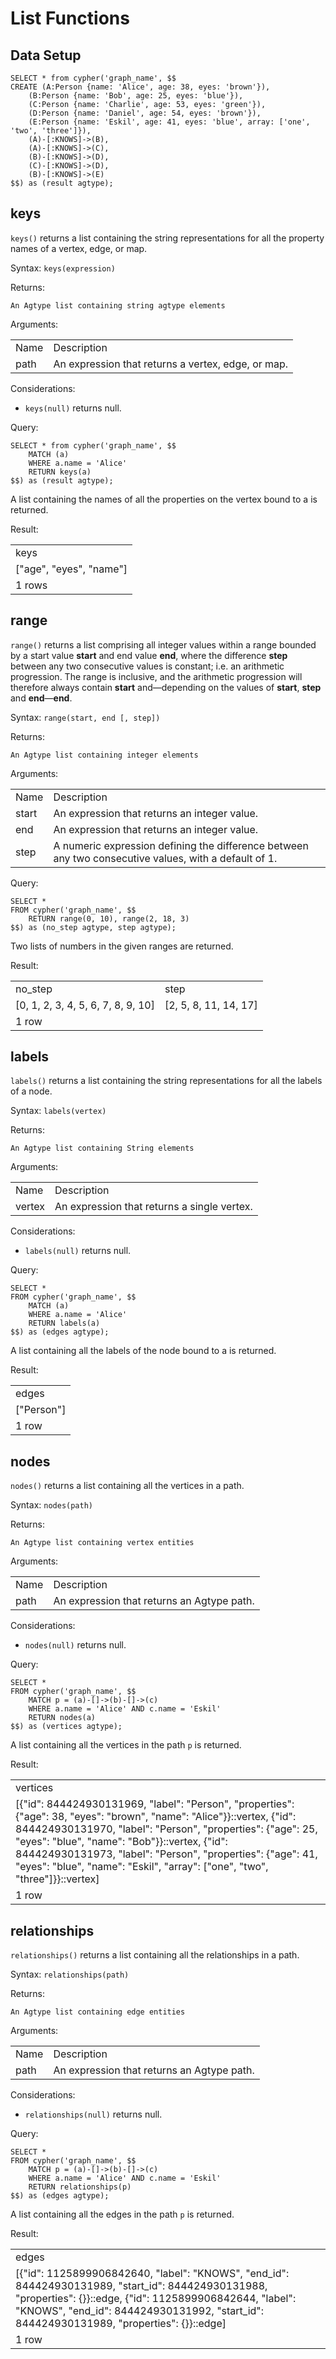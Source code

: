 # List Functions 

## Data Setup

```postgresql
SELECT * from cypher('graph_name', $$
CREATE (A:Person {name: 'Alice', age: 38, eyes: 'brown'}),
	(B:Person {name: 'Bob', age: 25, eyes: 'blue'}),
	(C:Person {name: 'Charlie', age: 53, eyes: 'green'}),
	(D:Person {name: 'Daniel', age: 54, eyes: 'brown'}),
	(E:Person {name: 'Eskil', age: 41, eyes: 'blue', array: ['one', 'two', 'three']}),
	(A)-[:KNOWS]->(B),
	(A)-[:KNOWS]->(C),
	(B)-[:KNOWS]->(D),
	(C)-[:KNOWS]->(D),
	(B)-[:KNOWS]->(E)
$$) as (result agtype);
```

## keys

`keys()` returns a list containing the string representations for all the property names of a vertex, edge, or map.

Syntax: `keys(expression)`

Returns:
```
An Agtype list containing string agtype elements
```

Arguments:
<table>
  <tr>
   <td>Name
   </td>
   <td>Description
   </td>
  </tr>
  <tr>
   <td>path
   </td>
   <td>An expression that returns a vertex, edge, or map.
   </td>
  </tr>
</table>

Considerations:
* `keys(null)` returns null.

Query:
```postgresql
SELECT * from cypher('graph_name', $$
	MATCH (a)
	WHERE a.name = 'Alice'
	RETURN keys(a)
$$) as (result agtype);
```

A list containing the names of all the properties on the vertex bound to a is returned.

Result:


<table>
  <tr>
   <td>keys
   </td>
  </tr>
  <tr>
   <td>["age", "eyes", "name"]</td>
  </tr>
  <tr>
   <td colspan="1" >1 rows
   </td>
  </tr>
</table>

## range

`range()` returns a list comprising all integer values within a range bounded by a start value **start** and end value **end**, where the difference **step** between any two consecutive values is constant; i.e. an arithmetic progression. The range is  inclusive, and the arithmetic progression will therefore always contain **start** and—depending on the values of **start**, **step** and **end**—**end**.

Syntax: `range(start, end [, step])`

Returns:
```
An Agtype list containing integer elements
```

Arguments:
<table>
  <tr>
   <td>Name
   </td>
   <td>Description
   </td>
  </tr>
  <tr>
   <td>start
   </td>
   <td>An expression that returns an integer value.
   </td>
  </tr>
  <tr>
   <td>end
   </td>
   <td>An expression that returns an integer value.
   </td>
  </tr>
  <tr>
   <td>step
   </td>
   <td>A numeric expression defining the difference between any two consecutive values, with a default of 1.
   </td>
  </tr>
</table>

Query:
```postgresql
SELECT *
FROM cypher('graph_name', $$
	RETURN range(0, 10), range(2, 18, 3)
$$) as (no_step agtype, step agtype);
```

Two lists of numbers in the given ranges are returned.

Result:
<table>
  <tr>
   <td>no_step
   </td>
   <td>step
   </td>
  </tr>
  <tr>
   <td>[0, 1, 2, 3, 4, 5, 6, 7, 8, 9, 10]</td>
   <td>[2, 5, 8, 11, 14, 17]</td>
  </tr>
  <tr>
   <td colspan="1" >1 row
   </td>
  </tr>
</table>

## labels

`labels()` returns a list containing the string representations for all the labels of a node.

Syntax: `labels(vertex)`

Returns:
```
An Agtype list containing String elements
```

Arguments:
<table>
  <tr>
   <td>Name
   </td>
   <td>Description
   </td>
  </tr>
  <tr>
   <td>vertex
   </td>
   <td>An expression that returns a single vertex.
   </td>
  </tr>
</table>

Considerations:
* `labels(null)` returns null.

Query:
```postgresql
SELECT *
FROM cypher('graph_name', $$
	MATCH (a)
	WHERE a.name = 'Alice'
	RETURN labels(a)
$$) as (edges agtype);
```

A list containing all the labels of the node bound to a is returned.

Result:
<table>
  <tr>
   <td>edges
   </td>
  </tr>
  <tr>
   <td>["Person"]
   </td>
  </tr>
  <tr>
   <td colspan="3" >1 row
   </td>
  </tr>
</table>

## nodes

`nodes()` returns a list containing all the vertices in a path.

Syntax: `nodes(path)`

Returns:
```
An Agtype list containing vertex entities
```

Arguments:
<table>
  <tr>
   <td>Name
   </td>
   <td>Description
   </td>
  </tr>
  <tr>
   <td>path
   </td>
   <td>An expression that returns an Agtype path.
   </td>
  </tr>
</table>

Considerations:
* `nodes(null)` returns null.

Query:
```postgresql
SELECT *
FROM cypher('graph_name', $$
	MATCH p = (a)-[]->(b)-[]->(c)
	WHERE a.name = 'Alice' AND c.name = 'Eskil'
	RETURN nodes(a)
$$) as (vertices agtype);
```

A list containing all the vertices in the path `p` is returned.

Result:
<table>
  <tr>
   <td>vertices
   </td>
  </tr>
  <tr>
   <td> [{"id": 844424930131969, "label": "Person", "properties": {"age": 38, "eyes": "brown", "name": "Alice"}}::vertex, {"id": 844424930131970, "label": "Person", "properties": {"age": 25, "eyes": "blue", "name": "Bob"}}::vertex, {"id": 844424930131973, "label": "Person", "properties": {"age": 41, "eyes": "blue", "name": "Eskil", "array": ["one", "two", "three"]}}::vertex]
   </td>
  </tr>
  <tr>
   <td colspan="3" >1 row
   </td>
  </tr>
</table>

## relationships

`relationships()` returns a list containing all the relationships in a path.

Syntax: `relationships(path)`

Returns:
```
An Agtype list containing edge entities
```

Arguments:
<table>
  <tr>
   <td>Name
   </td>
   <td>Description
   </td>
  </tr>
  <tr>
   <td>path
   </td>
   <td>An expression that returns an Agtype path.
   </td>
  </tr>
</table>

Considerations:
* `relationships(null)` returns null.

Query:
```postgresql
SELECT *
FROM cypher('graph_name', $$
	MATCH p = (a)-[]->(b)-[]->(c)
	WHERE a.name = 'Alice' AND c.name = 'Eskil'
	RETURN relationships(p)
$$) as (edges agtype);
```

A list containing all the edges in the path `p` is returned.

Result:
<table>
  <tr>
   <td>edges
   </td>
  </tr>
  <tr>
   <td>[{"id": 1125899906842640, "label": "KNOWS", "end_id": 844424930131989, "start_id": 844424930131988, "properties": {}}::edge, {"id": 1125899906842644, "label": "KNOWS", "end_id": 844424930131992, "start_id": 844424930131989, "properties": {}}::edge]
   </td>
  </tr>
  <tr>
   <td colspan="3" >1 row
   </td>
  </tr>
</table>
